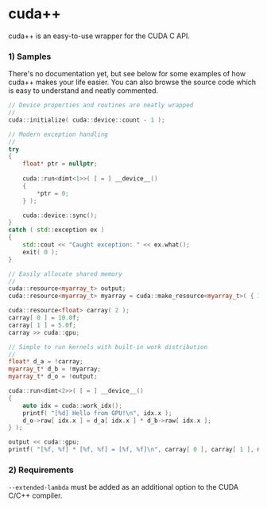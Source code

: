 # cuda++
cuda++ is an easy-to-use wrapper for the CUDA C API.

### 1) Samples
There's no documentation yet, but see below for some examples of how cuda++ makes your life easier. You can also browse the source code which is easy to understand and neatly commented.

```C++
// Device properties and routines are neatly wrapped
//
cuda::initialize( cuda::device::count - 1 );
```

```C++
// Modern exception handling
//
try
{
	float* ptr = nullptr;
	
	cuda::run<dimt<1>>( [ = ] __device__() 
	{ 
		*ptr = 0; 
	} );

	cuda::device::sync();
}
catch ( std::exception ex )
{
	std::cout << "Caught exception: " << ex.what();
	exit( 0 );
}
```

```C++
// Easily allocate shared memory
//
cuda::resource<myarray_t> output;
cuda::resource<myarray_t> myarray = cuda::make_resource<myarray_t>( { 1.0f, 2.0f } );

cuda::resource<float> carray( 2 );
carray[ 0 ] = 10.0f;
carray[ 1 ] = 5.0f;
carray >> cuda::gpu;
```

```C++
// Simple to run kernels with built-in work distribution
//
float* d_a = !carray;
myarray_t* d_b = !myarray;
myarray_t* d_o = !output;

cuda::run<dimt<2>>( [ = ] __device__()
{
	auto idx = cuda::work_idx();
	printf( "[%d] Hello from GPU!\n", idx.x );
	d_o->raw[ idx.x ] = d_a[ idx.x ] * d_b->raw[ idx.x ];
} );

output << cuda::gpu;
printf( "[%f, %f] * [%f, %f] = [%f, %f]\n", carray[ 0 ], carray[ 1 ], myarray->a, myarray->b, output->a, output->b );
```
	
### 2) Requirements
`--extended-lambda` must be added as an additional option to the CUDA C/C++ compiler.